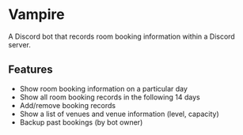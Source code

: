 # Vampire
A Discord bot that records room booking information within a Discord server.

## Features
- Show room booking information on a particular day
- Show all room booking records in the following 14 days
- Add/remove booking records
- Show a list of venues and venue information (level, capacity)
- Backup past bookings (by bot owner)